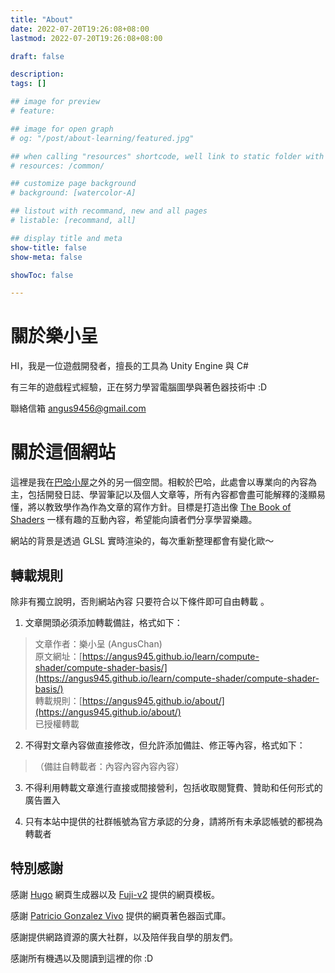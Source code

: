 ```yaml
---
title: "About"
date: 2022-07-20T19:26:08+08:00
lastmod: 2022-07-20T19:26:08+08:00

draft: false

description:
tags: []

## image for preview
# feature: 

## image for open graph
# og: "/post/about-learning/featured.jpg"

## when calling "resources" shortcode, well link to static folder with this path 
# resources: /common/

## customize page background
# background: [watercolor-A] 

## listout with recommand, new and all pages
# listable: [recommand, all]

## display title and meta
show-title: false
show-meta: false

showToc: false

---
```


<!--more-->

# 關於樂小呈

HI，我是一位遊戲開發者，擅長的工具為 Unity Engine 與 C#

有三年的遊戲程式經驗，正在努力學習電腦圖學與著色器技術中 :D

聯絡信箱 angus9456@gmail.com

# 關於這個網站

這裡是我在[巴哈小屋](https://home.gamer.com.tw/homeindex.php?owner=angus945)之外的另一個空間。相較於巴哈，此處會以專業向的內容為主，包括開發日誌、學習筆記以及個人文章等，所有內容都會盡可能解釋的淺顯易懂，將以教致學作為作為文章的寫作方針。目標是打造出像 [The Book of Shaders](https://thebookofshaders.com/) 一樣有趣的互動內容，希望能向讀者們分享學習樂趣。

網站的背景是透過 GLSL 實時渲染的，每次重新整理都會有變化歐～

## 轉載規則

除非有獨立說明，否則網站內容 <h> 只要符合以下條件即可自由轉載 </h> 。

1. 文章開頭必須添加轉載備註，格式如下：

> 文章作者：樂小呈 (AngusChan)  
原文網址：[https://angus945.github.io/learn/compute-shader/compute-shader-basis/](https://angus945.github.io/learn/compute-shader/compute-shader-basis/)  
轉載規則：[https://angus945.github.io/about/](https://angus945.github.io/about/)  
已授權轉載

2. 不得對文章內容做直接修改，但允許添加備註、修正等內容，格式如下：

> （備註自轉載者：內容內容內容內容）

3. 不得利用轉載文章進行直接或間接營利，包括收取閱覽費、贊助和任何形式的廣告置入

4. 只有本站中提供的社群帳號為官方承認的分身，請將所有未承認帳號的都視為轉載者

## 特別感謝

感謝 [Hugo](https://gohugo.io/) 網頁生成器以及 [Fuji-v2](https://themes.gohugo.io/themes/hugo-theme-fuji/) 提供的網頁模板。

感謝 [Patricio Gonzalez Vivo](https://github.com/patriciogonzalezvivo/glslCanvas) 提供的網頁著色器函式庫。

感謝提供網路資源的廣大社群，以及陪伴我自學的朋友們。

感謝所有機遇以及閱讀到這裡的你 :D


